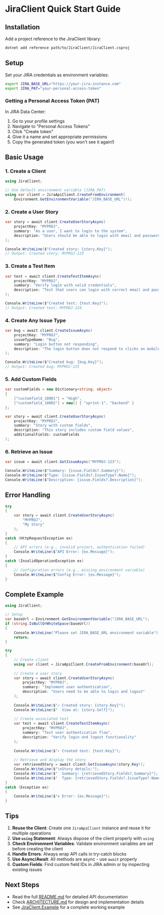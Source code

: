 # JiraClient Quick Start Guide

## Installation

Add a project reference to the JiraClient library:

```bash
dotnet add reference path/to/JiraClient/JiraClient.csproj
```

## Setup

Set your JIRA credentials as environment variables:

```bash
export JIRA_BASE_URL="https://your-jira-instance.com"
export JIRA_PAT="your-personal-access-token"
```

### Getting a Personal Access Token (PAT)

In JIRA Data Center:
1. Go to your profile settings
2. Navigate to "Personal Access Tokens"
3. Click "Create token"
4. Give it a name and set appropriate permissions
5. Copy the generated token (you won't see it again!)

## Basic Usage

### 1. Create a Client

```csharp
using JiraClient;

// Use default environment variable (JIRA_PAT)
using var client = JiraApiClient.CreateFromEnvironment(
    Environment.GetEnvironmentVariable("JIRA_BASE_URL")!);
```

### 2. Create a User Story

```csharp
var story = await client.CreateUserStoryAsync(
    projectKey: "MYPROJ",
    summary: "As a user, I want to login to the system",
    description: "Users should be able to login with email and password"
);

Console.WriteLine($"Created story: {story.Key}");
// Output: Created story: MYPROJ-123
```

### 3. Create a Test Item

```csharp
var test = await client.CreateTestItemAsync(
    projectKey: "MYPROJ",
    summary: "Verify login with valid credentials",
    description: "Test that users can login with correct email and password"
);

Console.WriteLine($"Created test: {test.Key}");
// Output: Created test: MYPROJ-124
```

### 4. Create Any Issue Type

```csharp
var bug = await client.CreateIssueAsync(
    projectKey: "MYPROJ",
    issueTypeName: "Bug",
    summary: "Login button not responding",
    description: "The login button does not respond to clicks on mobile"
);

Console.WriteLine($"Created bug: {bug.Key}");
// Output: Created bug: MYPROJ-125
```

### 5. Add Custom Fields

```csharp
var customFields = new Dictionary<string, object>
{
    ["customfield_10001"] = "High",
    ["customfield_10002"] = new[] { "sprint-1", "backend" }
};

var story = await client.CreateUserStoryAsync(
    projectKey: "MYPROJ",
    summary: "Story with custom fields",
    description: "This story includes custom field values",
    additionalFields: customFields
);
```

### 6. Retrieve an Issue

```csharp
var issue = await client.GetIssueAsync("MYPROJ-123");

Console.WriteLine($"Summary: {issue.Fields?.Summary}");
Console.WriteLine($"Type: {issue.Fields?.IssueType?.Name}");
Console.WriteLine($"Description: {issue.Fields?.Description}");
```

## Error Handling

```csharp
try
{
    var story = await client.CreateUserStoryAsync(
        "MYPROJ",
        "My Story"
    );
}
catch (HttpRequestException ex)
{
    // API errors (e.g., invalid project, authentication failed)
    Console.WriteLine($"API Error: {ex.Message}");
}
catch (InvalidOperationException ex)
{
    // Configuration errors (e.g., missing environment variable)
    Console.WriteLine($"Config Error: {ex.Message}");
}
```

## Complete Example

```csharp
using JiraClient;

// Setup
var baseUrl = Environment.GetEnvironmentVariable("JIRA_BASE_URL");
if (string.IsNullOrWhiteSpace(baseUrl))
{
    Console.WriteLine("Please set JIRA_BASE_URL environment variable");
    return;
}

try
{
    // Create client
    using var client = JiraApiClient.CreateFromEnvironment(baseUrl);
    
    // Create a user story
    var story = await client.CreateUserStoryAsync(
        projectKey: "MYPROJ",
        summary: "Implement user authentication",
        description: "Users need to be able to login and logout"
    );
    
    Console.WriteLine($"✓ Created story: {story.Key}");
    Console.WriteLine($"  View at: {story.Self}");
    
    // Create associated test
    var test = await client.CreateTestItemAsync(
        projectKey: "MYPROJ",
        summary: "Test user authentication flow",
        description: "Verify login and logout functionality"
    );
    
    Console.WriteLine($"✓ Created test: {test.Key}");
    
    // Retrieve and display the story
    var retrievedStory = await client.GetIssueAsync(story.Key!);
    Console.WriteLine($"\nStory details:");
    Console.WriteLine($"  Summary: {retrievedStory.Fields?.Summary}");
    Console.WriteLine($"  Type: {retrievedStory.Fields?.IssueType?.Name}");
}
catch (Exception ex)
{
    Console.WriteLine($"✗ Error: {ex.Message}");
}
```

## Tips

1. **Reuse the Client**: Create one `JiraApiClient` instance and reuse it for multiple operations
2. **Use `using` Statement**: Always dispose of the client properly with `using`
3. **Check Environment Variables**: Validate environment variables are set before creating the client
4. **Handle Errors**: Always wrap API calls in try-catch blocks
5. **Use Async/Await**: All methods are async - use `await` properly
6. **Custom Fields**: Find custom field IDs in JIRA admin or by inspecting existing issues

## Next Steps

- Read the full [README.md](README.md) for detailed API documentation
- Check [ARCHITECTURE.md](ARCHITECTURE.md) for design and implementation details
- See [JiraClient.Example](../JiraClient.Example/) for a complete working example
